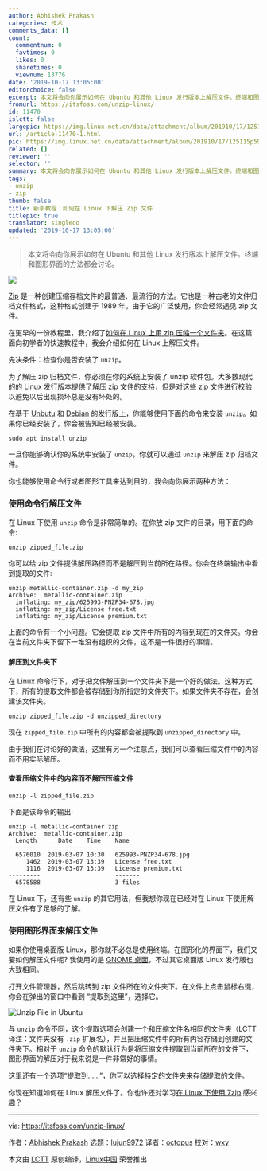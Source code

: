 ```yaml
---
author: Abhishek Prakash
categories: 技术
comments_data: []
count:
  commentnum: 0
  favtimes: 0
  likes: 0
  sharetimes: 0
  viewnum: 13776
date: '2019-10-17 13:05:00'
editorchoice: false
excerpt: 本文将会向你展示如何在 Ubuntu 和其他 Linux 发行版本上解压文件。终端和图形界面的方法都会讨论。
fromurl: https://itsfoss.com/unzip-linux/
id: 11470
islctt: false
largepic: https://img.linux.net.cn/data/attachment/album/201910/17/125115p59tcxxjdzq35dow.jpg
url: /article-11470-1.html
pic: https://img.linux.net.cn/data/attachment/album/201910/17/125115p59tcxxjdzq35dow.jpg.thumb.jpg
related: []
reviewer: ''
selector: ''
summary: 本文将会向你展示如何在 Ubuntu 和其他 Linux 发行版本上解压文件。终端和图形界面的方法都会讨论。
tags:
- unzip
- zip
thumb: false
title: 新手教程：如何在 Linux 下解压 Zip 文件
titlepic: true
translator: singledo
updated: '2019-10-17 13:05:00'
---
```



> 
> 本文将会向你展示如何在 Ubuntu 和其他 Linux 发行版本上解压文件。终端和图形界面的方法都会讨论。
> 
> 
> 


![](/data/attachment/album/201910/17/125115p59tcxxjdzq35dow.jpg)


[Zip](https://en.wikipedia.org/wiki/Zip_(file_format)) 是一种创建压缩存档文件的最普通、最流行的方法。它也是一种古老的文件归档文件格式，这种格式创建于 1989 年。由于它的广泛使用，你会经常遇见 zip 文件。


在更早的一份教程里，我介绍了[如何在 Linux 上用 zip 压缩一个文件夹](https://itsfoss.com/linux-zip-folder/)。在这篇面向初学者的快速教程中，我会介绍如何在 Linux 上解压文件。


先决条件：检查你是否安装了 `unzip`。


为了解压 zip 归档文件，你必须在你的系统上安装了 unzip 软件包。大多数现代的的 Linux 发行版本提供了解压 zip 文件的支持，但是对这些 zip 文件进行校验以避免以后出现损坏总是没有坏处的。


在基于 [Unbutu](https://ubuntu.com/) 和 [Debian](https://www.debian.org/) 的发行版上，你能够使用下面的命令来安装 `unzip`。如果你已经安装了，你会被告知已经被安装。



```
sudo apt install unzip
```

一旦你能够确认你的系统中安装了 `unzip`，你就可以通过 `unzip` 来解压 zip 归档文件。


你也能够使用命令行或者图形工具来达到目的，我会向你展示两种方法：


### 使用命令行解压文件


在 Linux 下使用 `unzip` 命令是非常简单的。在你放 zip 文件的目录，用下面的命令:



```
unzip zipped_file.zip
```

你可以给 zip 文件提供解压路径而不是解压到当前所在路径。你会在终端输出中看到提取的文件:



```
unzip metallic-container.zip -d my_zip
Archive:  metallic-container.zip
  inflating: my_zip/625993-PNZP34-678.jpg
  inflating: my_zip/License free.txt
  inflating: my_zip/License premium.txt
```

上面的命令有一个小问题。它会提取 zip 文件中所有的内容到现在的文件夹。你会在当前文件夹下留下一堆没有组织的文件，这不是一件很好的事情。


#### 解压到文件夹下


在 Linux 命令行下，对于把文件解压到一个文件夹下是一个好的做法。这种方式下，所有的提取文件都会被存储到你所指定的文件夹下。如果文件夹不存在，会创建该文件夹。



```
unzip zipped_file.zip -d unzipped_directory
```

现在 `zipped_file.zip` 中所有的内容都会被提取到 `unzipped_directory` 中。


由于我们在讨论好的做法，这里有另一个注意点，我们可以查看压缩文件中的内容而不用实际解压。


#### 查看压缩文件中的内容而不解压压缩文件



```
unzip -l zipped_file.zip
```

下面是该命令的输出:



```
unzip -l metallic-container.zip
Archive:  metallic-container.zip
  Length      Date    Time    Name
---------  ---------- -----   ----
  6576010  2019-03-07 10:30   625993-PNZP34-678.jpg
     1462  2019-03-07 13:39   License free.txt
     1116  2019-03-07 13:39   License premium.txt
---------                     -------
  6578588                     3 files
```

在 Linux 下，还有些 `unzip` 的其它用法，但我想你现在已经对在 Linux 下使用解压文件有了足够的了解。


### 使用图形界面来解压文件


如果你使用桌面版 Linux，那你就不必总是使用终端。在图形化的界面下，我们又要如何解压文件呢? 我使用的是 [GNOME 桌面](https://gnome.org/)，不过其它桌面版 Linux 发行版也大致相同。


打开文件管理器，然后跳转到 zip 文件所在的文件夹下。在文件上点击鼠标右键，你会在弹出的窗口中看到 “提取到这里”，选择它。


![Unzip File in Ubuntu](/data/attachment/album/201910/17/125124yj8req1w8oatlzwj.jpg)


与 `unzip` 命令不同，这个提取选项会创建一个和压缩文件名相同的文件夹（LCTT 译注：文件夹没有 `.zip` 扩展名），并且把压缩文件中的所有内容存储到创建的文件夹下。相对于 `unzip` 命令的默认行为是将压缩文件提取到当前所在的文件下，图形界面的解压对于我来说是一件非常好的事情。


这里还有一个选项“提取到……”，你可以选择特定的文件夹来存储提取的文件。


你现在知道如何在 Linux 解压文件了。你也许还对学习[在 Linux 下使用 7zip](https://itsfoss.com/use-7zip-ubuntu-linux/) 感兴趣？




---


via: <https://itsfoss.com/unzip-linux/>


作者：[Abhishek Prakash](https://itsfoss.com/author/abhishek/) 选题：[lujun9972](https://github.com/lujun9972) 译者：[octopus](https://github.com/singledo) 校对：[wxy](https://github.com/wxy)


本文由 [LCTT](https://github.com/LCTT/TranslateProject) 原创编译，[Linux中国](https://linux.cn/) 荣誉推出
